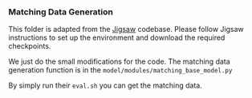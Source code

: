 ### Matching Data Generation

This folder is adapted from the [Jigsaw](https://github.com/Jiaxin-Lu/Jigsaw) codebase. Please follow Jigsaw instructions to set up the environment and download the required checkpoints.

We just do the small modifications for the code. The matching data generation function is in the `model/modules/matching_base_model.py`

By simply run their `eval.sh` you can get the matching data.